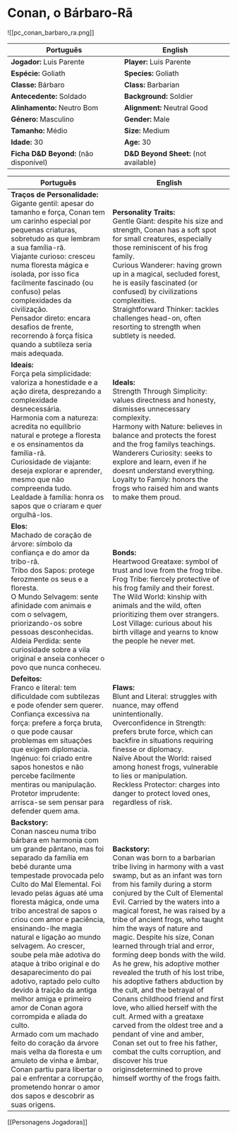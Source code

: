 # Conan, o Bárbaro-Rã
![[pc_conan_barbaro_ra.png]]

| Português | English |
|-----------|---------|
| **Jogador:** Luis Parente | **Player:** Luis Parente |
| **Espécie:** Goliath | **Species:** Goliath |
| **Classe:** Bárbaro | **Class:** Barbarian |
| **Antecedente:** Soldado | **Background:** Soldier |
| **Alinhamento:** Neutro Bom | **Alignment:** Neutral Good |
| **Género:** Masculino | **Gender:** Male |
| **Tamanho:** Médio | **Size:** Medium |
| **Idade:** 30 | **Age:** 30 |
| **Ficha D&D Beyond:** (não disponível) | **D&D Beyond Sheet:** (not available) |

| Português | English |
|-----------|---------|
| **Traços de Personalidade:**<br> Gigante gentil: apesar do tamanho e força, Conan tem um carinho especial por pequenas criaturas, sobretudo as que lembram a sua família-rã.<br> Viajante curioso: cresceu numa floresta mágica e isolada, por isso fica facilmente fascinado (ou confuso) pelas complexidades da civilização.<br> Pensador direto: encara desafios de frente, recorrendo à força física quando a subtileza seria mais adequada. | **Personality Traits:**<br> Gentle Giant: despite his size and strength, Conan has a soft spot for small creatures, especially those reminiscent of his frog family.<br> Curious Wanderer: having grown up in a magical, secluded forest, he is easily fascinated (or confused) by civilizations complexities.<br> Straightforward Thinker: tackles challenges head-on, often resorting to strength when subtlety is needed. |
| **Ideais:**<br> Força pela simplicidade: valoriza a honestidade e a ação direta, desprezando a complexidade desnecessária.<br> Harmonia com a natureza: acredita no equilíbrio natural e protege a floresta e os ensinamentos da família-rã.<br> Curiosidade de viajante: deseja explorar e aprender, mesmo que não compreenda tudo.<br> Lealdade à família: honra os sapos que o criaram e quer orgulhá-los. | **Ideals:**<br> Strength Through Simplicity: values directness and honesty, dismisses unnecessary complexity.<br> Harmony with Nature: believes in balance and protects the forest and the frog familys teachings.<br> Wanderers Curiosity: seeks to explore and learn, even if he doesnt understand everything.<br> Loyalty to Family: honors the frogs who raised him and wants to make them proud. |
| **Elos:**<br> Machado de coração de árvore: símbolo da confiança e do amor da tribo-rã.<br> Tribo dos Sapos: protege ferozmente os seus e a floresta.<br> O Mundo Selvagem: sente afinidade com animais e com o selvagem, priorizando-os sobre pessoas desconhecidas.<br> Aldeia Perdida: sente curiosidade sobre a vila original e anseia conhecer o povo que nunca conheceu. | **Bonds:**<br> Heartwood Greataxe: symbol of trust and love from the frog tribe.<br> Frog Tribe: fiercely protective of his frog family and their forest.<br> The Wild World: kinship with animals and the wild, often prioritizing them over strangers.<br> Lost Village: curious about his birth village and yearns to know the people he never met. |
| **Defeitos:**<br> Franco e literal: tem dificuldade com subtilezas e pode ofender sem querer.<br> Confiança excessiva na força: prefere a força bruta, o que pode causar problemas em situações que exigem diplomacia.<br> Ingénuo: foi criado entre sapos honestos e não percebe facilmente mentiras ou manipulação.<br> Protetor imprudente: arrisca-se sem pensar para defender quem ama. | **Flaws:**<br> Blunt and Literal: struggles with nuance, may offend unintentionally.<br> Overconfidence in Strength: prefers brute force, which can backfire in situations requiring finesse or diplomacy.<br> Naïve About the World: raised among honest frogs, vulnerable to lies or manipulation.<br> Reckless Protector: charges into danger to protect loved ones, regardless of risk. |
| **Backstory:**<br>Conan nasceu numa tribo bárbara em harmonia com um grande pântano, mas foi separado da família em bebé durante uma tempestade provocada pelo Culto do Mal Elemental. Foi levado pelas águas até uma floresta mágica, onde uma tribo ancestral de sapos o criou com amor e paciência, ensinando-lhe magia natural e ligação ao mundo selvagem. Ao crescer, soube pela mãe adotiva do ataque à tribo original e do desaparecimento do pai adotivo, raptado pelo culto devido à traição da antiga melhor amiga e primeiro amor de Conan  agora corrompida e aliada do culto.<br>Armado com um machado feito do coração da árvore mais velha da floresta e um amuleto de vinha e âmbar, Conan partiu para libertar o pai e enfrentar a corrupção, prometendo honrar o amor dos sapos e descobrir as suas origens. | **Backstory:**<br>Conan was born to a barbarian tribe living in harmony with a vast swamp, but as an infant was torn from his family during a storm conjured by the Cult of Elemental Evil. Carried by the waters into a magical forest, he was raised by a tribe of ancient frogs, who taught him the ways of nature and magic. Despite his size, Conan learned through trial and error, forming deep bonds with the wild. As he grew, his adoptive mother revealed the truth of his lost tribe, his adoptive fathers abduction by the cult, and the betrayal of Conans childhood friend and first love, who allied herself with the cult. Armed with a greataxe carved from the oldest tree and a pendant of vine and amber, Conan set out to free his father, combat the cults corruption, and discover his true originsdetermined to prove himself worthy of the frogs faith. |

[[Personagens Jogadoras]]


















